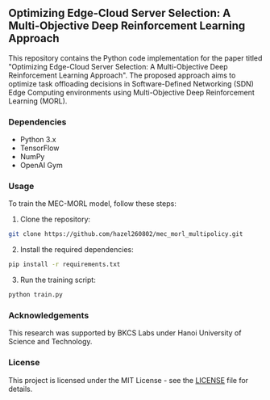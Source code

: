 ## Optimizing Edge-Cloud Server Selection: A Multi-Objective Deep Reinforcement Learning Approach

This repository contains the Python code implementation for the paper titled "Optimizing Edge-Cloud Server Selection: A Multi-Objective Deep Reinforcement Learning Approach". The proposed approach aims to optimize task offloading decisions in Software-Defined Networking (SDN) Edge Computing environments using Multi-Objective Deep Reinforcement Learning (MORL).

### Dependencies

- Python 3.x
- TensorFlow
- NumPy
- OpenAI Gym

### Usage

To train the MEC-MORL model, follow these steps:

1. Clone the repository:

```bash
git clone https://github.com/hazel260802/mec_morl_multipolicy.git
```

2. Install the required dependencies:

```bash
pip install -r requirements.txt
```

3. Run the training script:

```bash
python train.py
```

### Acknowledgements

This research was supported by BKCS Labs under Hanoi University of Science and Technology.

### License

This project is licensed under the MIT License - see the [LICENSE](LICENSE) file for details.
